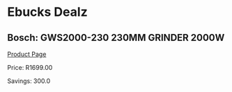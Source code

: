 
# Ebucks Dealz
## Bosch: GWS2000-230 230MM GRINDER 2000W
[Product Page](https://www.ebucks.com/web/shop/productSelected.do?prodId=335335694&catId=336131693)

Price: R1699.00

Savings: 300.0


	